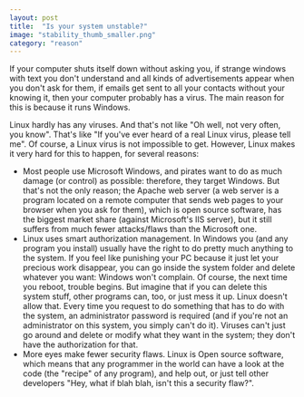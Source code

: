 ```yaml
---
layout: post
title:  "Is your system unstable?"
image: "stability_thumb_smaller.png"
category: "reason"
---
```

If your computer shuts itself down without asking you, if strange windows with text you don't understand and all kinds of advertisements appear when you don't ask for them, if emails get sent to all your contacts without your knowing it, then your computer probably has a virus. The main reason for this is because it runs Windows.

Linux hardly has any viruses. And that's not like "Oh well, not very often, you know". That's like "If you've ever heard of a real Linux virus, please tell me". Of course, a Linux virus is not impossible to get. However, Linux makes it very hard for this to happen, for several reasons:

* Most people use Microsoft Windows, and pirates want to do as much damage (or control) as possible: therefore, they target Windows. But that's not the only reason; the Apache web server (a web server is a program located on a remote computer that sends web pages to your browser when you ask for them), which is open source software, has the biggest market share (against Microsoft's IIS server), but it still suffers from much fewer attacks/flaws than the Microsoft one.
* Linux uses smart authorization management. In Windows you (and any program you install) usually have the right to do pretty much anything to the system. If you feel like punishing your PC because it just let your precious work disappear, you can go inside the system folder and delete whatever you want: Windows won't complain. Of course, the next time you reboot, trouble begins. But imagine that if you can delete this system stuff, other programs can, too, or just mess it up. Linux doesn't allow that. Every time you request to do something that has to do with the system, an administrator password is required (and if you're not an administrator on this system, you simply can't do it). Viruses can't just go around and delete or modify what they want in the system; they don't have the authorization for that.
* More eyes make fewer security flaws. Linux is Open source software, which means that any programmer in the world can have a look at the code (the "recipe" of any program), and help out, or just tell other developers "Hey, what if blah blah, isn't this a security flaw?".
